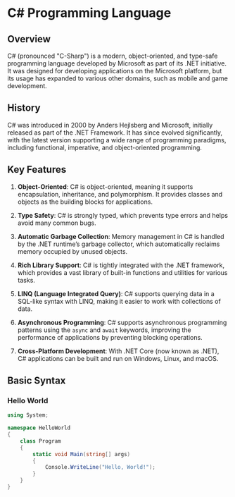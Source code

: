 # C# Programming Language

## Overview
C# (pronounced "C-Sharp") is a modern, object-oriented, and type-safe programming language developed by Microsoft as part of its .NET initiative. It was designed for developing applications on the Microsoft platform, but its usage has expanded to various other domains, such as mobile and game development.

## History
C# was introduced in 2000 by Anders Hejlsberg and Microsoft, initially released as part of the .NET Framework. It has since evolved significantly, with the latest version supporting a wide range of programming paradigms, including functional, imperative, and object-oriented programming.

## Key Features

1. **Object-Oriented**: C# is object-oriented, meaning it supports encapsulation, inheritance, and polymorphism. It provides classes and objects as the building blocks for applications.

2. **Type Safety**: C# is strongly typed, which prevents type errors and helps avoid many common bugs.

3. **Automatic Garbage Collection**: Memory management in C# is handled by the .NET runtime’s garbage collector, which automatically reclaims memory occupied by unused objects.

4. **Rich Library Support**: C# is tightly integrated with the .NET framework, which provides a vast library of built-in functions and utilities for various tasks.

5. **LINQ (Language Integrated Query)**: C# supports querying data in a SQL-like syntax with LINQ, making it easier to work with collections of data.

6. **Asynchronous Programming**: C# supports asynchronous programming patterns using the `async` and `await` keywords, improving the performance of applications by preventing blocking operations.

7. **Cross-Platform Development**: With .NET Core (now known as .NET), C# applications can be built and run on Windows, Linux, and macOS.

## Basic Syntax

### Hello World
```csharp
using System;

namespace HelloWorld
{
    class Program
    {
        static void Main(string[] args)
        {
            Console.WriteLine("Hello, World!");
        }
    }
}
